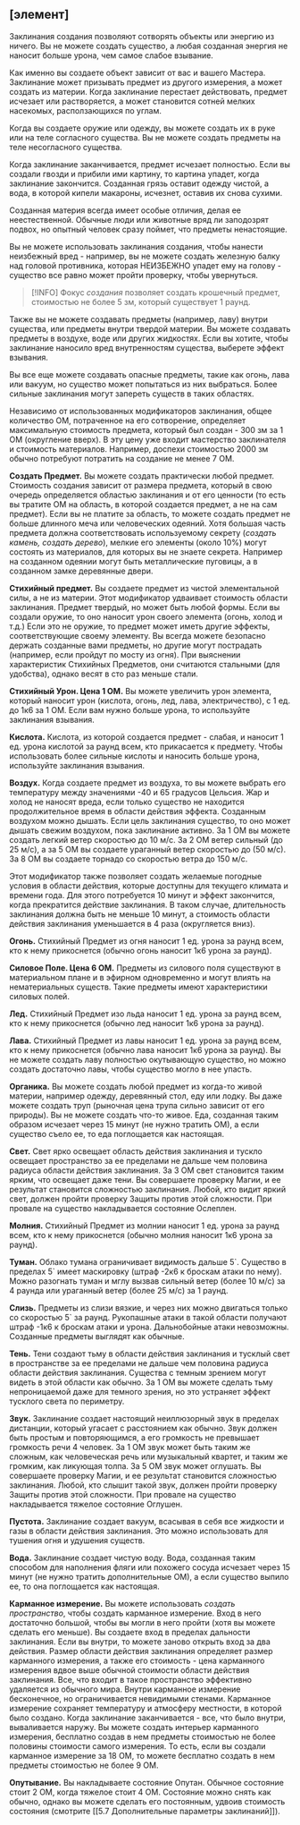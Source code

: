 ##  \[элемент\]

Заклинания создания позволяют сотворять объекты или энергию из ничего. Вы не можете создать существо, а любая созданная энергия не наносит больше урона, чем самое слабое взывание.

Как именно вы создаете объект зависит от вас и вашего Мастера. Заклинание может призывать предмет из другого измерения, а может создать из материи. Когда заклинание перестает действовать, предмет исчезает или растворяется, а может становится сотней мелких насекомых, расползающихся по углам.

Когда вы создаете оружие или одежду, вы можете создать их в руке или на теле согласного существа. Вы не можете создать предметы на теле несогласного существа.

Когда заклинание заканчивается, предмет исчезает полностью. Если вы создали гвозди и прибили ими картину, то картина упадет, когда заклинание закончится. Созданная грязь оставит одежду чистой, а вода, в которой кипели макароны, исчезнет, оставив их снова сухими.

Созданная материя всегда имеет особые отличия, делая ее неестественной. Обычные люди или животные вряд ли заподозрят подвох, но опытный человек сразу поймет, что предметы ненастоящие.

Вы не можете использовать заклинания создания, чтобы нанести неизбежный вред - например, вы не можете создать железную балку над головой противника, которая НЕИЗБЕЖНО упадет ему на голову - существо все равно может пройти проверку, чтобы увернуться.

> [!INFO]
>  Фокус *создания* позволяет создать крошечный предмет, стоимостью не более 5 зм, который существует 1 раунд.

Также вы не можете создавать предметы (например, лаву) внутри существа, или предметы внутри твердой материи. Вы можете создавать предметы в воздухе, воде или других жидкостях. Если вы хотите, чтобы заклинание наносило вред внутренностям существа, выберете эффект взывания.

Вы все еще можете создавать опасные предметы, такие как огонь, лава или вакуум, но существо может попытаться из них выбраться. Более сильные заклинания могут запереть существ в таких областях.

Независимо от использованных модификаторов заклинания, общее количество ОМ, потраченное на его сотворение, определяет максимальную стоимость предмета, который был создан - 300 зм за 1 ОМ (округление вверх). В эту цену уже входит мастерство заклинателя и стоимость материалов. Например, доспехи стоимостью 2000 зм обычно потребуют потратить на создание не менее 7 ОМ.

**Создать Предмет.** Вы можете создать практически любой предмет. Стоимость создания зависит от размера предмета, который в свою очередь определяется областью заклинания и от его ценности (то есть вы тратите ОМ на область, в которой создается предмет, а не на сам предмет). Если вы не платите за область, то можете создать предмет не больше длинного меча или человеческих одеяний. Хотя большая часть предмета должна соответствовать используемому секрету (*создать камень, создать дерево*), мелкие его элементы (около 10%) могут состоять из материалов, для которых вы не знаете секрета. Например на созданном одеянии могут быть металлические пуговицы, а в созданном замке деревянные двери.

**Стихийный предмет.** Вы создаете предмет из чистой элементальной силы, а не из материи. Этот модификатор удваивает стоимость области заклинания. Предмет твердый, но может быть любой формы. Если вы создали оружие, то оно наносит урон своего элемента (огонь, холод и т.д.) Если это не оружие, то предмет может иметь другие эффекты, соответствующие своему элементу. Вы всегда можете безопасно держать созданные вами предметы, но другие могут пострадать (например, если пройдут по мосту из огня). При выяснении характеристик Стихийных Предметов, они считаются стальными (для удобства), однако весят в сто раз меньше стали.

**Стихийный Урон. Цена 1 ОМ.** Вы можете увеличить урон элемента, который наносит урон (кислота, огонь, лед, лава, электричество), с 1 ед. до 1к6 за 1 ОМ. Если вам нужно больше урона, то используйте заклинания взывания.

**Кислота.** Кислота, из которой создается предмет - слабая, и наносит 1 ед. урона кислотой за раунд всем, кто прикасается к предмету. Чтобы использовать более сильные кислоты и наносить больше урона, используйте заклинания взывания.

**Воздух.** Когда создаете предмет из воздуха, то вы можете выбрать его температуру между значениями -40 и 65 градусов Цельсия. Жар и холод не наносят вреда, если только существо не находится продолжительное время в области действия эффекта. Созданным воздухом можно дышать. Если цель заклинания существо, то оно может дышать свежим воздухом, пока заклинание активно. За 1 ОМ вы можете создать легкий ветер скоростью до 10 м/с. За 2 ОМ ветер сильный (до 25 м/с), а за 5 ОМ вы создаете ураганный ветер скоростью до (50 м/с). За 8 ОМ вы создаете торнадо со скоростью ветра до 150 м/с.

Этот модификатор также позволяет создать желаемые погодные условия в области действия, которые доступны для текущего климата и времени года. Для этого потребуется 10 минут и эффект закончится, когда прекратится действие заклинания. В таком случае, длительность заклинания должна быть не меньше 10 минут, а стоимость области действия заклинания уменьшается в 4 раза (округляется вниз).

**Огонь.** Стихийный Предмет из огня наносит 1 ед. урона за раунд всем, кто к нему прикоснется (обычно огонь наносит 1к6 урона за раунд).

**Силовое Поле. Цена 6 ОМ.** Предметы из силового поля существуют в материальном плане и в эфирном одновременно и могут влиять на нематериальных существ. Такие предметы имеют характеристики силовых полей.

**Лед.** Стихийный Предмет изо льда наносит 1 ед. урона за раунд всем, кто к нему прикоснется (обычно лед наносит 1к6 урона за раунд).

**Лава.** Стихийный Предмет из лавы наносит 1 ед. урона за раунд всем, кто к нему прикоснется (обычно лава наносит 1к6 урона за раунд). Вы не можете создать лаву полностью окутывающую существо, но можно создать достаточно лавы, чтобы существо могло в нее упасть. 

**Органика.** Вы можете создать любой предмет из когда-то живой материи, например одежду, деревянный стол, еду или лодку. Вы даже можете создать труп (рыночная цена трупа сильно зависит от его природы). Вы не можете создать что-то живое. Еда, созданная таким образом исчезает через 15 минут (не нужно тратить ОМ), а если существо съело ее, то еда поглощается как настоящая.

**Свет.** Свет ярко освещает область действия заклинания и тускло освещает пространство за ее пределами не дальше чем половина радиуса области действия заклинания. За 3 ОМ свет становится таким ярким, что освещает даже тени. Вы совершаете проверку Магии, и ее результат становится сложностью заклинания. Любой, кто видит яркий свет, должен пройти проверку Защиты против этой сложности. При провале на существо накладывается состояние Ослеплен.

**Молния.** Стихийный Предмет из молнии наносит 1 ед. урона за раунд всем, кто к нему прикоснется (обычно молния наносит 1к6 урона за раунд).

**Туман.** Облако тумана ограничивает видимость дальше 5\`. Существо в пределах 5\` имеет маскировку (штраф -2к6 к броскам атаки по нему). Можно разогнать туман и мглу вызвав сильный ветер (более 10 м/с) за 4 раунда или ураганный ветер (более 25 м/с) за 1 раунд.

**Слизь.** Предметы из слизи вязкие, и через них можно двигаться только со скоростью 5\` за раунд. Рукопашные атаки в такой области получают штраф -1к6 к броскам атаки и урона. Дальнобойные атаки невозможны. Созданные предметы выглядят как обычные.

**Тень.** Тени создают тьму в области действия заклинания и тусклый свет в пространстве за ее пределами не дальше чем половина радиуса области действия заклинания. Существа с темным зрением могут видеть в этой области как обычно. За 1 ОМ вы можете сделать тьму непроницаемой даже для темного зрения, но это устраняет эффект тусклого света по периметру.

**Звук.** Заклинание создает настоящий неиллюзорный звук в пределах дистанции, который угасает с расстоянием как обычно. Звук должен быть простым и повторяющимся, а его громкость не превышает громкость речи 4 человек. За 1 ОМ звук может быть таким же сложным, как человеческая речь или музыкальный квартет, и таким же громким, как ликующая толпа. За 5 ОМ звук может оглушать. Вы совершаете проверку Магии, и ее результат становится сложностью заклинания. Любой, кто слышит такой звук, должен пройти проверку Защиты против этой сложности. При провале на существо накладывается тяжелое состояние Оглушен.

**Пустота.** Заклинание создает вакуум, всасывая в себя все жидкости и газы в области действия заклинания. Это можно использовать для тушения огня и удушения существ.

**Вода.** Заклинание создает чистую воду. Вода, созданная таким способом для наполнения фляги или похожего сосуда исчезает через 15 минут (не нужно тратить дополнительные ОМ), а если существо выпило ее, то она поглощается как настоящая.

**Карманное измерение.** Вы можете использовать *создать пространство*, чтобы создать карманное измерение. Вход в него достаточно большой, чтобы вы могли в него пройти (хотя вы можете сделать его меньше). Вы создаете вход в пределах дальности заклинания. Если вы внутри, то можете заново открыть вход за два действия. Размер области действия заклинания определяет размер карманного измерения, а также его стоимость - цена карманного измерения вдвое выше обычной стоимости области действия заклинания. Все, что входит в такое пространство эффективно удаляется из обычного мира. Внутри карманное измерение бесконечное, но ограничивается невидимыми стенами. Карманное измерение сохраняет температуру и атмосферу местности, в которой было создано. Когда заклинание заканчивается - все, что было внутри, вываливается наружу. Вы можете создать интерьер карманного измерения, бесплатно создав в нем предметы стоимостью не более половины стоимости самого измерения. То есть, если вы создали карманное измерение за 18 ОМ, то можете бесплатно создать в нем предметы стоимостью не более 9 ОМ.

**Опутывание.** Вы накладываете состояние Опутан. Обычное состояние стоит 2 ОМ, когда тяжелое стоит 4 ОМ. Состояние можно снять как обычно, однако вы можете сделать его постоянным, удвоив стоимость состояния (смотрите [[5.7 Дополнительные параметры заклинаний]]).